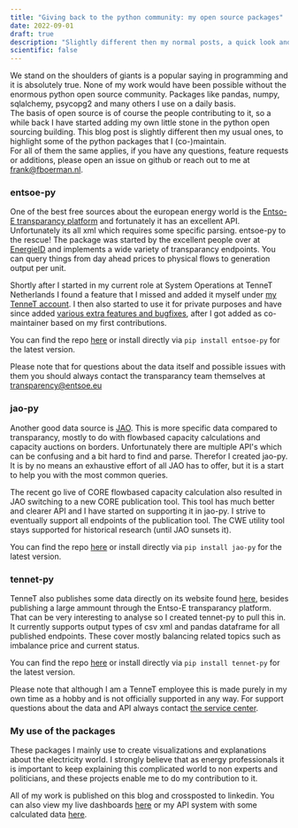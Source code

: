 ```yaml
---
title: "Giving back to the python community: my open source packages"
date: 2022-09-01
draft: true
description: "Slightly different then my normal posts, a quick look and highlight of my opensource contributions"
scientific: false
---
```


We stand on the shoulders of giants is a popular saying in programming and it is absolutely true. None of my work would have been possible without the enormous python open source community. Packages like pandas, numpy, sqlalchemy, psycopg2 and many others I use on a daily basis.   
The basis of open source is of course the people contributing to it, so a while back I have started adding my own little stone in the python open sourcing building. This blog post is slightly different then my usual ones, to highlight some of the python packages that I (co-)maintain.   
For all of them the same applies, if you have any questions, feature requests or additions, please open an issue on github or reach out to me at frank@fboerman.nl.

### entsoe-py
One of the best free sources about the european energy world is the [Entso-E transparancy platform](https://transparency.entsoe.eu/) and fortunately it has an excellent API. Unfortunately its all xml which requires some specific parsing. entsoe-py to the rescue! The package was started by the excellent people over at [EnergieID](https://www.energieid.be/) and implements a wide variety of transparancy endpoints. You can query things from day ahead prices to physical flows to generation output per unit.   

Shortly after I started in my current role at System Operations at TenneT Netherlands I found a feature that I missed and added it myself under [my TenneT account](https://github.com/EnergieID/entsoe-py/commits?author=FrankBoermanTenneT). I then also started to use it for private purposes and have since added [various extra features and bugfixes](https://github.com/EnergieID/entsoe-py/commits?author=fboerman), after I got added as co-maintainer based on my first contributions.

You can find the repo [here](https://github.com/EnergieID/entsoe-py) or install directly via ```pip install entsoe-py``` for the latest version.

Please note that for questions about the data itself and possible issues with them you should always contact the transparancy team themselves at transparency@entsoe.eu 

### jao-py
Another good data source is [JAO](https://jao.eu/). This is more specific data compared to transparancy, mostly to do with flowbased capacity calculations and capacity auctions on borders. Unfortunately there are multiple API's which can be confusing and a bit hard to find and parse. Therefor I created jao-py. It is by no means an exhaustive effort of all JAO has to offer, but it is a start to help you with the most common queries.

The recent go live of CORE flowbased capacity calculation also resulted in JAO switching to a new CORE publication tool. This tool has much better and clearer API and I have started on supporting it in jao-py. I strive to eventually support all endpoints of the publication tool. The CWE utility tool stays supported for historical research (until JAO sunsets it).

You can find the repo [here](https://github.com/fboerman/jao-py) or install directly via ```pip install jao-py``` for the latest version.


### tennet-py
TenneT also publishes some data directly on its website found [here](https://www.tennet.org/english/operational_management/export_data_explanation.aspx), besides publishing a large ammount through the Entso-E transparancy platform. That can be very interesting to analyse so I created tennet-py to pull this in. It currently supports output types of csv xml and pandas dataframe for all published endpoints. These cover mostly balancing related topics such as imbalance price and current status.

You can find the repo [here](https://github.com/fboerman/tennet-py) or install directly via ```pip install tennet-py``` for the latest version.

Please note that although I am a TenneT employee this is made purely in my own time as a hobby and is not officially supported in any way. For support questions about the data and API always contact [the service center](https://www.tennet.eu/contact/).


### My use of the packages
These packages I mainly use to create visualizations and explanations about the electricity world. I strongly believe that as energy professionals it is important to keep explaining this complicated world to non experts and politicians, and these projects enable me to do my contribution to it.

All of my work is published on this blog and crossposted to linkedin. You can also view my live dashboards [here](https://data.boerman.dev/) or my API system with some calculated data [here](https://aten.boerman.dev/).
